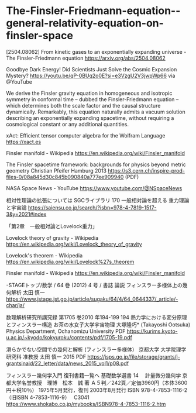 # The-Finsler-Friedmann-equation--general-relativity-equation-on-finsler-space

[2504.08062] From kinetic gases to an exponentially expanding universe - The Finsler-Friedmann equation
https://arxiv.org/abs/2504.08062

Goodbye Dark Energy! Did Scientists Just Solve the Cosmic Expansion Mystery? 
https://youtu.be/qP-0BUq2o0E?si=e3VzgU2V3jwpWp66 via @YouTube 

We derive the Finsler gravity equation in homogeneous and isotropic symmetry in conformal time – dubbed the Finsler-Friedmann equation – which determines both the scale factor and the causal structure dynamically.
Remarkably, this equation naturally admits a vacuum solution describing an exponentially expanding spacetime, without requiring a cosmological constant or any additional quantities.

xAct: Efficient tensor computer algebra for the Wolfram Language
https://xact.es

Finsler manifold - Wikipedia
https://en.wikipedia.org/wiki/Finsler_manifold

The Finsler spacetime framework:
backgrounds for physics
beyond metric geometry
Christian Pfeifer
Hamburg 2013
https://s3.cern.ch/inspire-prod-files-0/08a845d30c845b090840a777ee909940 (PDF)

NASA Space News - YouTube
https://www.youtube.com/@NSpaceNews

相対性理論の拡張については
SGCライブラリ  170
一般相対論を超える
重力理論と宇宙論
https://saiensu.co.jp/search/?isbn=978-4-7819-1517-3&y=2021#index

「第2章　一般相対論とLovelock重力」

Lovelock theory of gravity - Wikipedia
https://en.wikipedia.org/wiki/Lovelock_theory_of_gravity

Lovelock's theorem - Wikipedia
https://en.wikipedia.org/wiki/Lovelock%27s_theorem

Finsler manifold - Wikipedia
https://en.wikipedia.org/wiki/Finsler_manifold

-STAGEトップ/数学 / 64 巻 (2012) 4 号 / 書誌
論説
フィンスラー多様体上の幾何解析
太田 慎一
https://www.jstage.jst.go.jp/article/sugaku/64/4/64_0644337/_article/-char/ja/

数理解析研究所講究録
第1705 巻2010 年194-199 194
熱力学における変分原理とフィンスラー構造
お茶の水女子大学宇宙物理 大塚隆巧$*$ (Takayoshi Ootsuka)
Physics Department, Ochanomizu University
PDF
https://kurims.kyoto-u.ac.jp/~kyodo/kokyuroku/contents/pdf/1705-19.pdf

滑らかでない空間での幾何と解析
(フィンスラー多様体）
京都大学 大学院理学研究科 准教授
太田 慎一   2015
PDF
https://jsps.go.jp/file/storage/grants/j-grantsinaid/22_letter/data/news_2015_vol1/p08.pdf

フィンスラー幾何学入門 
復刊書籍一覧へ 基礎数学選書 14　
計量微分幾何学
京都大学名誉教授　理博　松本　誠 著
Ａ５判／242頁／定価3960円（本体3600円＋税10％）
1975年5月発行，復刊 2003年8月発行
ISBN 978-4-7853-1116-2 （旧ISBN 4-7853-1116-9）　 C3041
https://www.shokabo.co.jp/mybooks/ISBN978-4-7853-1116-2.htm
